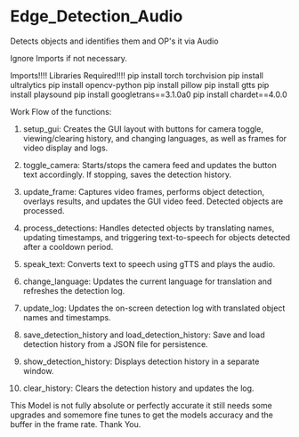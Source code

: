 # Edge_Detection_Audio
Detects objects and identifies them and OP's it via Audio


Ignore Imports if not necessary.

Imports!!!!
Libraries Required!!!!
pip install torch torchvision
pip install ultralytics
pip install opencv-python
pip install pillow
pip install gtts
pip install playsound
pip install googletrans==3.1.0a0
pip install chardet==4.0.0

Work Flow of the functions:
1. setup_gui:
Creates the GUI layout with buttons for camera toggle, viewing/clearing history, and changing languages, as well as frames for video display and logs.

2. toggle_camera:
Starts/stops the camera feed and updates the button text accordingly. If stopping, saves the detection history.

3. update_frame:
Captures video frames, performs object detection, overlays results, and updates the GUI video feed. Detected objects are processed.

4. process_detections:
Handles detected objects by translating names, updating timestamps, and triggering text-to-speech for objects detected after a cooldown period.

6. speak_text:
Converts text to speech using gTTS and plays the audio.

7. change_language:
Updates the current language for translation and refreshes the detection log.

8. update_log:
Updates the on-screen detection log with translated object names and timestamps.

9. save_detection_history and load_detection_history:
Save and load detection history from a JSON file for persistence.

10. show_detection_history:
Displays detection history in a separate window.

11. clear_history:
Clears the detection history and updates the log.

This Model is not fully absolute or perfectly accurate it still needs some upgrades and somemore fine tunes to get the models accuracy and the buffer in the frame rate. 
Thank You.
